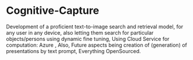 # Cognitive-Capture
Development of a proficient text-to-image search and retrieval model, for any user in any device, also letting them search for particular objects/persons using dynamic fine tuning, Using Cloud Service for computation: Azure , Also, Future aspects being creation of (generation) of presentations by text prompt, Everything OpenSourced.
